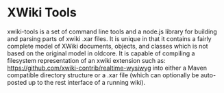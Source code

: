# XWiki Tools

xwiki-tools is a set of command line tools and a node.js library for building
and parsing parts of xwiki .xar files. It is unique in that it contains a
fairly complete model of XWiki documents, objects, and classes which is not
based on the original model in oldcore. It is capable of compiling a filesystem
representation of an xwiki extension such as: https://github.com/xwiki-contrib/realtime-wysiwyg
into either a Maven compatible directory structure or a .xar file (which can
optionally be auto-posted up to the rest interface of a running wiki).
